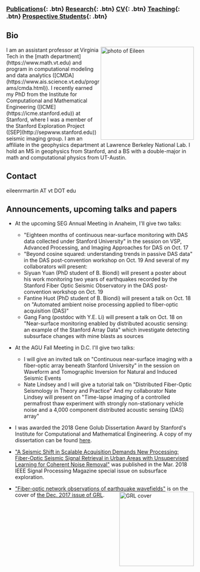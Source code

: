 ### [Publications](/publications){: .btn}     [Research](/research){: .btn}      [CV](/docs/ermartin_CV.pdf){: .btn}       [Teaching](/teaching){: .btn} 	[Prospective Students](/prospectiveStudents){: .btn}

## Bio

<img src="https://eileenrmartin.github.io/img/eileen.jpg" alt="photo of Eileen" align="right" style="width: 250px;"/>
I am an assistant professor at Virginia Tech in the [math department](https://www.math.vt.edu) and program in computational modeling and data analytics ([CMDA](https://www.ais.science.vt.edu/programs/cmda.html)). I recently earned my PhD from the Institute for Computational and Mathematical Engineering ([ICME](https://icme.stanford.edu)) at Stanford, where I was a member of the Stanford Exploration Project ([SEP](http://sepwww.stanford.edu)) seismic imaging group. I am an affiliate in the geophysics department at Lawrence Berkeley National Lab. I hold an MS in geophysics from Stanford, and a BS with a double-major in math and computational physics from UT-Austin.  

## Contact

eileenrmartin AT vt DOT edu


## Announcements, upcoming talks and papers

* At the upcoming SEG Annual Meeting in Anaheim, I'll give two talks:
  - "Eighteen months of continuous near-surface monitoring with DAS data collected under Stanford University" in the session on VSP, Advanced Processing, and Imaging Approaches for DAS on Oct. 17
  - "Beyond cosine squared: understanding trends in passive DAS data" in the DAS post-convention workshop on Oct. 19
  And several of my collaborators will present: 
  - Siyuan Yuan (PhD student of B. Biondi) will present a poster about his work monitoring two years of earthquakes recorded by the Stanford Fiber Optic Seismic Observatory in the DAS post-convention workshop on Oct. 19
  - Fantine Huot (PhD student of B. Biondi) will present a talk on Oct. 18 on "Automated ambient noise processing applied to fiber-optic acquisition (DAS)"
  - Gang Fang (postdoc with Y.E. Li) will present a talk on Oct. 18 on "Near-surface monitoring enabled by distributed acoustic sensing: an example of the Stanford Array Data" which investigate detecting subsurface changes with mine blasts as sources

* At the AGU Fall Meeting in D.C. I'll give two talks:
  - I will give an invited talk on "Continuous near-surface imaging with a fiber-optic array beneath Stanford University" in the session on Waveform and Tomographic Inversion for Natural and Induced Seismic Events
  - Nate Lindsey and I will give a tutorial talk on "Distributed Fiber-Optic Seismology in Theory and Practice"
  And my collaborator Nate Lindsey will present on "Time-lapse imaging of a controlled permafrost thaw experiment with strongly non-stationary vehicle noise and a 4,000 component distributed acoustic sensing (DAS) array"


* I was awarded the 2018 Gene Golub Dissertation Award by Stanford's Institute for Computational and Mathematical Engineering. A copy of my dissertation can be found [here](http://sepwww.stanford.edu/data/media/public/docs/sep173/dissertation.pdf). 


* ["A Seismic Shift in Scalable Acquisition Demands New Processing: Fiber-Optic Seismic Signal Retrieval in Urban Areas with Unsupervised Learning for Coherent Noise Removal"](http://ieeexplore.ieee.org/document/8310692/) was published in the Mar. 2018 IEEE Signal Processing Magazine special issue on subsurface exploration. 

* ["Fiber-optic network observations of earthquake wavefields"](http://onlinelibrary.wiley.com/doi/10.1002/2017GL075722/full) is on the cover of [the Dec. 2017 issue of GRL](http://agupubs.onlinelibrary.wiley.com/hub/issue/10.1002/grl.v44.23/). <img src="https://eileenrmartin.github.io/img/GRL-cover-Dec2017.jpg" alt="GRL cover" align="right" style="width: 200px;"/>
